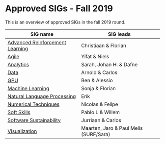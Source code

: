 # Approved SIGs - Fall 2019
This is an overview of approved SIGs in the fall 2019 round.

| SIG name | SIG leads |
|----------|-----------|
| [Advanced Reinforcement Learning](advanced-reinforcement-learning.md) | Christiaan & Florian
| [Agile](Agile-SIG.md)          | Yifat & Niels
| [Analytics](Analytics-SIG.md)  | Sarah, Johan H. & Dafne
| [Data](data-sig.md)            | Arnold & Carlos
| [GPU](GPU-SIG.md)              | Ben & Alessio
| [Machine Learning](Machine_Learning.md) | Sonja & Florian
| [Natural Language Processing](NLP-SIG.md) | Erik
| [Numerical Techniques](NumTech-SIG.md) | Nicolas & Felipe
| [Soft Skills](SoftSkills-SIG.md)       | Pablo L & Willem
| [Software Sustainability](software-sustainability.md) | Jurriaan & Carlos
| [Visualization](visualization.md)      | Maarten, Jaro & Paul Melis (SURF/Sara)
